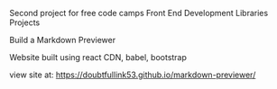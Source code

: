 Second project for free code camps Front End Development Libraries Projects

Build a Markdown Previewer

Website built using react CDN, babel, bootstrap


view site at: https://doubtfullink53.github.io/markdown-previewer/